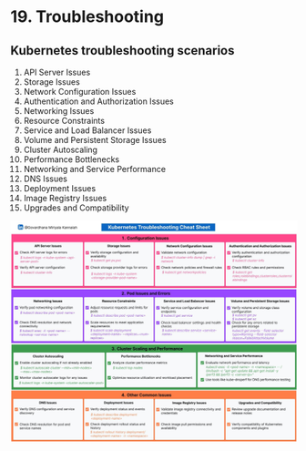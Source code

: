 # 19. Troubleshooting

## Kubernetes troubleshooting scenarios
1. API Server Issues
2. Storage Issues
3. Network Configuration Issues
4. Authentication and Authorization Issues
5. Networking Issues
6. Resource Constraints
7. Service and Load Balancer Issues
8. Volume and Persistent Storage Issues
9. Cluster Autoscaling
10. Performance Bottlenecks
11. Networking and Service Performance
12. DNS Issues
13. Deployment Issues
14. Image Registry Issues
15. Upgrades and Compatibility

<div align="left"> <img src="../images/kubernetes-troubleshoot.jpeg"> </div>